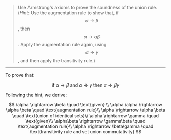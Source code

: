 > Use Armstrong's axioms to prove the soundness of the union rule. (_Hint_: Use the 
> augmentation rule to show that, if $$\alpha \rightarrow \beta$$, then 
> $$\alpha \rightarrow \alpha \beta$$. Apply the augmentation rule again, using 
> $$\alpha \rightarrow \gamma$$, and then apply the transitivity rule.)

--------------------------------

To prove that: 

$$
\text{if $\alpha \rightarrow \beta$ and $\alpha \rightarrow \gamma$ then $\alpha \rightarrow \beta \gamma$ }
$$

Following the hint, we derive: 

$$ \alpha \rightarrow \beta \quad \text{given} \\ 
\alpha \alpha \rightarrow \alpha \beta \quad \text{augmentation rule}\\
\alpha \rightarrow \alpha \beta \quad \text{union of identical sets}\\
\alpha \rightarrow \gamma \quad \text{given}\\
\alpha\beta \rightarrow \gamma\beta \quad \text{augmentation rule}\\
\alpha \rightarrow \beta\gamma \quad \text{transitivity rule and set union commutativity}
$$